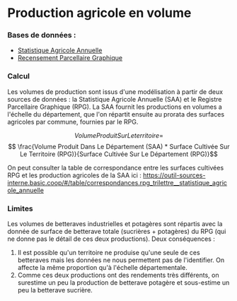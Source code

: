 
# Production agricole en volume

### Bases de données :
- [Statistique Agricole Annuelle](../Bases%20de%20données/Statistique%20Agricole%20Annuelle.md)
- [Recensement Parcellaire Graphique](../Bases%20de%20données/Recensement%20Parcellaire%20Graphique.md)

### Calcul
Les volumes de production sont issus d'une modélisation à partir de deux sources de données : la Statistique Agricole Annuelle (SAA) et le Registre Parcellaire Graphique (RPG). La SAA fournit les productions en volumes a l'échelle du département, que l'on répartit ensuite au prorata des surfaces agricoles par commune, fournies par le RPG.

$$ Volume Produit Sur Le territoire =$$
$$ \frac{Volume Produit Dans Le Département (SAA) * Surface Cultivée Sur Le Territoire (RPG)}{Surface Cultivée Sur Le Département (RPG)}$$

On peut consulter la table de correspondance entre les surfaces cultivées RPG et les production agricoles de la SAA ici : https://outil-sources-interne.basic.coop/#/table/correspondances.rpg_trilettre__statistique_agricole_annuelle

### Limites
Les volumes de betteraves industrielles et potagères sont répartis avec la donnée de surface de betterave totale (sucrières + potagères) du RPG (qui ne donne pas le détail de ces deux productions). Deux conséquences :
1. Il est possible qu'un territoire ne produise qu'une seule de ces betteraves mais les données ne nous permettent pas de l'identifier. On affecte la même proportion qu'à l'échelle départementale.
2. Comme ces deux productions ont des rendements très différents, on surestime un peu la production de betterave potagère et sous-estime un peu la betterave sucrière.